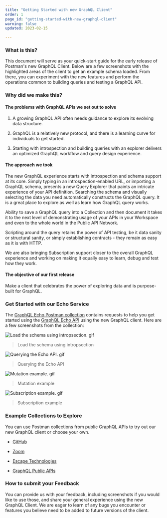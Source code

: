 ```yaml
---
title: "Getting Started with new GraphQL Client"
order: 1
page_id: "getting-started-with-new-graphql-client"
warning: false
updated: 2023-02-15

---
```

### What is this?

This document will serve as your quick-start guide for the early release of Postman's new GraphQL Client. Below are a few screenshots with the highlighted areas of the client to get an example schema loaded. From there, you can experiment with the new features and perform the operations common to building queries and testing a GraphQL API.

### Why did we make this?

#### The problems with GraphQL APIs we set out to solve

1. A growing GraphQL API often needs guidance to explore its evolving data structure.

2. GraphQL is a relatively new protocol, and there is a learning curve for individuals to get started.

3. Starting with introspection and building queries with an explorer delivers an optimized GraphQL workflow and query design experience.

#### The approach we took

The new GraphQL experience starts with introspection and schema support at its core. Simply typing in an introspection-enabled URL, or importing a GraphQL schema, presents a new Query Explorer that paints an intricate experience of your API definition. Searching the schema and visually selecting the data you need automatically constructs the GraphQL query. It is a great place to explore as well as learn how GraphQL query works.

Ability to save a GraphQL query into a Collection and then document it takes it to the next level of demonstrating usage of your APIs in your Workspace and even to the whole world in the Public API Network.

Scripting around the query retains the power of API testing, be it data sanity or structural sanity, or simply establishing contracts - they remain as easy as it is with HTTP.

We are also bringing Subscription support closer to the overall GraphQL experience and working on making it equally easy to learn, debug and test how they work.

#### The objective of our first release

Make a client that celebrates the power of exploring data and is purpose-built for GraphQL.

### Get Started with our Echo Service

The [GraphQL Echo Postman collection](https://www.postman.com/postman/workspace/published-postman-templates/collection/63c7d7701bfb72333ca216d4?action=share&creator=13059338) contains requests to help you get started using the [GraphQL Echo API](https://graphql.postman-echo.com/graphql) using the new GraphQL client. Here are a few screenshots from the collection:

<img  src="/images/graphqlv2-introspection.gif"  alt="Load the schema using intropsection. gif" />

>Load the schema using intropsection

<img  src="/images/graphqlv2-queries.gif"  alt="Querying the Echo API. gif" />

>Querying the Echo API

<img  src="/images/graphqlv2-mutation.gif"  alt="Mutation example. gif" />

>Mutation example

<img  src="/images/graphqlv2-subscription.gif" alt="Subscription example. gif" />

>Subscription example

### Example Collections to Explore

You can use Postman collections from public GraphQL APIs to try out our new GraphQL client or choose your own.

* [GitHub](https://docs.github.com/en/graphql/reference)

* [Zoom](https://marketplace.zoom.us/docs/graphql/overview/)

* [Escape Technologies](https://www.postman.com/escape-tech/workspace/escape-public-graphql-security-workspace/overview)

* [GraphQL Public APIs](https://github.com/IvanGoncharov/graphql-apis)

### How to submit your Feedback

You can provide us with your feedback, including screenshots if you would like to use those, and share your general experience using the new GraphQL Client.  We are eager to learn of any bugs you encounter or features you believe need to be added to future versions of the client.
